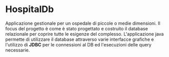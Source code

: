 # HospitalDb
Applicazione gestionale per un ospedale di piccole o medie dimensioni. Il focus del progetto è come è stato progettato e costruito il database relazionale per coprire tutte le 
esigenze del complesso. L'applicazione java permette di utilizzare il database attraverso varie interfacce grafiche e l'utilizzo di <b>JDBC</b> per le connessioni al DB
ed l'esecuzioni delle query necessarie.
